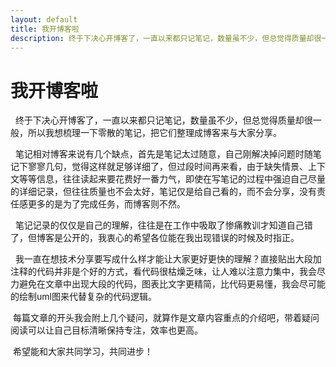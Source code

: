 ```yaml
---
layout: default
title: 我开博客啦
description: 终于下决心开博客了，一直以来都只记笔记，数量虽不少，但总觉得质量却很一般，所以我想梳理一下零散的笔记，把它们整理成博客来与大家分享
---
```


# 我开博客啦

&nbsp;&nbsp;终于下决心开博客了，一直以来都只记笔记，数量虽不少，但总觉得质量却很一般，所以我想梳理一下零散的笔记，把它们整理成博客来与大家分享。

&nbsp;&nbsp;笔记相对博客来说有几个缺点，首先是笔记太过随意，自己刚解决掉问题时随笔记下寥寥几句，觉得这样就足够详细了，但过段时间再来看，由于缺失情景、上下文等等信息，往往读起来要花费好一番力气，即使在写笔记的过程中强迫自己尽量的详细记录，但往往质量也不会太好，笔记仅是给自己看的，而不会分享，没有责任感更多的是为了完成任务，而博客则不然。

&nbsp;&nbsp;笔记记录的仅仅是自己的理解，往往是在工作中吸取了惨痛教训才知道自己错了，但博客是公开的，我衷心的希望各位能在我出现错误的时候及时指正。

&nbsp;&nbsp;我一直在想技术分享要写成什么样才能让大家更好更快的理解？直接贴出大段加注释的代码并非是个好的方式，看代码很枯燥乏味，让人难以注意力集中，我会尽力避免在文章中出现大段的代码，图表比文字更精简，比代码更易懂，我会尽可能的绘制uml图来代替复杂的代码逻辑。

&nbsp;每篇文章的开头我会附上几个疑问，就算作是文章内容重点的介绍吧，带着疑问阅读可以让自己目标清晰保持专注，效率也更高。

&nbsp;希望能和大家共同学习，共同进步！